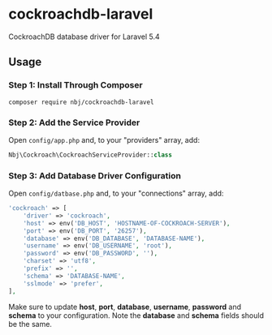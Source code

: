 # cockroachdb-laravel
CockroachDB database driver for Laravel 5.4

## Usage

### Step 1: Install Through Composer

```
composer require nbj/cockroachdb-laravel
```

### Step 2: Add the Service Provider

Open `config/app.php` and, to your "providers" array, add:

```php
Nbj\Cockroach\CockroachServiceProvider::class
```

### Step 3: Add Database Driver Configuration 

Open `config/datbase.php` and, to your "connections" array, add:

```php
'cockroach' => [
    'driver' => 'cockroach',
    'host' => env('DB_HOST', 'HOSTNAME-OF-COCKROACH-SERVER'),
    'port' => env('DB_PORT', '26257'),
    'database' => env('DB_DATABASE', 'DATABASE-NAME'),
    'username' => env('DB_USERNAME', 'root'),
    'password' => env('DB_PASSWORD', ''),
    'charset' => 'utf8',
    'prefix' => '',
    'schema' => 'DATABASE-NAME',
    'sslmode' => 'prefer',
],
```

Make sure to update **host**, **port**, **database**, **username**, **password** and **schema** to
your configuration. Note the **database** and **schema** fields should be the same.
